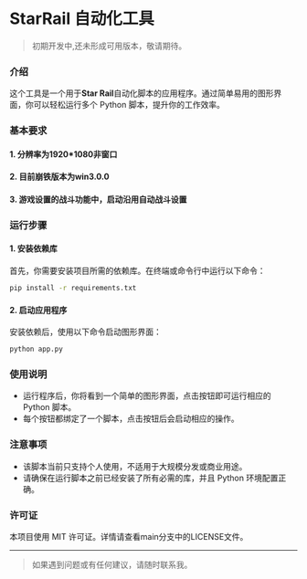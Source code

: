 # StarRail 自动化工具

> 初期开发中,还未形成可用版本，敬请期待。

### 介绍
这个工具是一个用于**Star Rail**自动化脚本的应用程序。通过简单易用的图形界面，你可以轻松运行多个 Python 脚本，提升你的工作效率。

### 基本要求
#### 1. 分辨率为1920*1080非窗口
#### 2. 目前崩铁版本为win3.0.0
#### 3. 游戏设置的战斗功能中，启动沿用自动战斗设置
### 运行步骤

#### 1. 安装依赖库
首先，你需要安装项目所需的依赖库。在终端或命令行中运行以下命令：

```bash
pip install -r requirements.txt
```

#### 2. 启动应用程序
安装依赖后，使用以下命令启动图形界面：

```bash
python app.py
```

### 使用说明
- 运行程序后，你将看到一个简单的图形界面，点击按钮即可运行相应的 Python 脚本。
- 每个按钮都绑定了一个脚本，点击按钮后会启动相应的操作。

### 注意事项
- 该脚本当前只支持个人使用，不适用于大规模分发或商业用途。
- 请确保在运行脚本之前已经安装了所有必需的库，并且 Python 环境配置正确。

### 许可证
本项目使用 MIT 许可证。详情请查看main分支中的LICENSE文件。

---

>如果遇到问题或有任何建议，请随时联系我。

